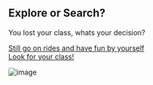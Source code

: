Explore or Search?
--
You lost your class, whats your decision?

[Still go on rides and have fun by yourself](stuck.md)  
[Look for your class!](lost.md)

![image](friendsclass)
